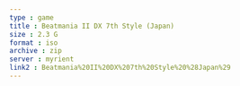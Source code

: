 ```yaml
---
type : game
title : Beatmania II DX 7th Style (Japan)
size : 2.3 G
format : iso
archive : zip
server : myrient
link2 : Beatmania%20II%20DX%207th%20Style%20%28Japan%29
---
```

